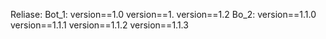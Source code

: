 Reliase:
Bot_1:
version==1.0
version==1.
version==1.2
Bo_2:
version==1.1.0
version==1.1.1
version==1.1.2
version==1.1.3
